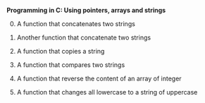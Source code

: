 **Programming in C: Using pointers, arrays and strings**

0. A function that concatenates two strings

1. Another function that concatenate two strings

2. A function that copies a string

3. A function that compares two strings

4. A function that reverse the content of an array of integer

5. A function that changes all lowercase to a string of uppercase
